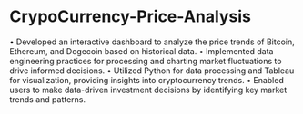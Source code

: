 # CrypoCurrency-Price-Analysis
• Developed an interactive dashboard to analyze the price trends of Bitcoin, Ethereum, and Dogecoin based on historical data.
• Implemented data engineering practices for processing and charting market fluctuations to drive informed decisions.
• Utilized Python for data processing and Tableau for visualization, providing insights into cryptocurrency trends.
• Enabled users to make data-driven investment decisions by identifying key market trends and patterns.
